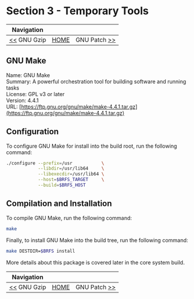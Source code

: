 # Section 3 - Temporary Tools

| Navigation |||
| --- | --- | ---: |
| [<<](./GNUGzip.md) GNU Gzip | [HOME](../README.md) | GNU Patch [>>](./GNUPatch.md) |

## GNU Make

Name: GNU Make<br />
Summary: A powerful orchestration tool for building software and running tasks<br />
License: GPL v3 or later<br />
Version: 4.4.1<br />
URL: [https://ftp.gnu.org/gnu/make/make-4.4.1.tar.gz](https://ftp.gnu.org/gnu/make/make-4.4.1.tar.gz)<br />

## Configuration

To configure GNU Make for install into the build root, run the following command:

```bash
./configure --prefix=/usr           \
            --libdir=/usr/lib64     \
            --libexecdir=/usr/lib64 \
            --host=$BRFS_TARGET     \
            --build=$BRFS_HOST
```

## Compilation and Installation

To compile GNU Make, run the following command:

```bash
make
```

Finally, to install GNU Make into the build tree, run the following command:

```bash
make DESTDIR=$BRFS install
```

More details about this package is covered later in the core system build.

| Navigation |||
| --- | --- | ---: |
| [<<](./GNUGzip.md) GNU Gzip | [HOME](../README.md) | GNU Patch [>>](./GNUPatch.md) |
